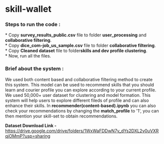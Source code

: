 # skill-wallet
<h3>Steps to run the code :</h3>
* Copy <b>survey_results_public.csv</b> file to folder <b>user_processing</b> and <b>collaborative filtering</b>.<br>
* Copy <b>dice_com-job_us_sample.csv</b> file to folder <b>collaborative filtering</b>.<br>
* Copy <b>Cleaned dataset</b> file to folder<b>skills and dev profile clustering</b>.<br>
* Now, run all the files.<br>

<h3>Brief about the system :</h3>
We used both content based and collaborative filtering method to create this system. This model can be used to recommend skills that you should learn and courier profile you can explore according to your current profile. We used 50,000+ user dataset for clustering and model formation. This system will help users to explore different fileds of profile and can also enhance their skills. In <b>recommender(content-based).ipynb</b> you can also check your recommendations by changing the <b>match_profile</b> to '1', you can then mention your skill-set to obtain recommendations.<br>

<b> Dataset Download Link - </b> https://drive.google.com/drive/folders/1WxWaFDDwN7v_dYs2DXL2v0uVXRqjOMmP?usp=sharing



